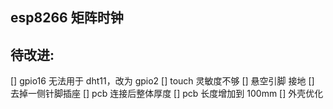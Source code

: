 ## esp8266 矩阵时钟

## 待改进:

[] gpio16 无法用于 dht11，改为 gpio2
[] touch 灵敏度不够
[] 悬空引脚 接地
[] 去掉一侧针脚插座
[] pcb 连接后整体厚度
[] pcb 长度增加到 100mm
[] 外壳优化
